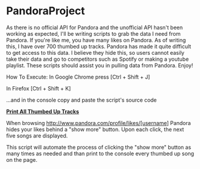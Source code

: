 PandoraProject
==============

As there is no official API for Pandora and the unofficial API hasn't been working as expected, I'll be writing scripts to grab the data I need from Pandora. If you're like me, you have many likes on Pandora. As of writing this, I have over 700 thumbed up tracks. Pandora has made it quite difficult to get access to this data. I believe they hide this, so users cannot easily take their data and go to competitors such as Spotify or making a youtube playlist. These scripts should assist you in pulling data from Pandora. Enjoy!

How To Execute: 
  In Google Chrome press [Ctrl + Shift + J] 
  
  In Firefox [Ctrl + Shift + K]
  
  ...and in the console copy and paste the script's source code

<b>[Print All Thumbed Up Tracks](https://github.com/GregHilston/PandoraProject/blob/master/print_all_thumbed_up_tracks)</b>

When browsing http://www.pandora.com/profile/likes/[username] Pandora hides your likes behind a "show more" button. Upon each click, the next five songs are displayed.

This script will automate the process of clicking the "show more" button as many times as needed and than print to the console every thumbed up song on the page.
